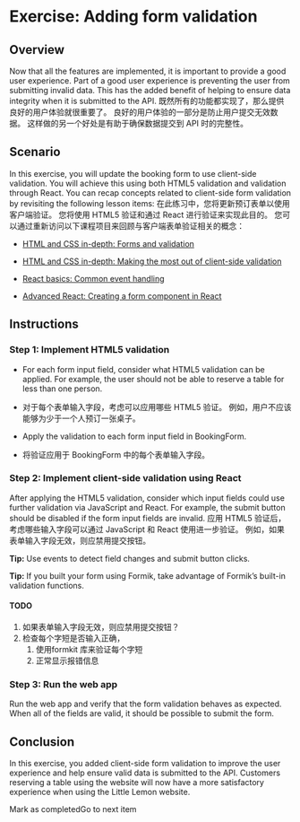 # Exercise: Adding form validation

## **Overview**

Now that all the features are implemented, it is important to provide a good user experience. Part of a good user experience is preventing the user from submitting invalid data. This has the added benefit of helping to ensure data integrity when it is submitted to the API.
既然所有的功能都实现了，那么提供良好的用户体验就很重要了。
良好的用户体验的一部分是防止用户提交无效数据。
这样做的另一个好处是有助于确保数据提交到 API 时的完整性。

## **Scenario**

In this exercise, you will update the booking form to use client-side validation. You will achieve this using both HTML5 validation and validation through React. You can recap concepts related to client-side form validation by revisiting the following lesson items:
在此练习中，您将更新预订表单以使用客户端验证。 您将使用 HTML5 验证和通过 React 进行验证来实现此目的。 您可以通过重新访问以下课程项目来回顾与客户端表单验证相关的概念：

-   [HTML and CSS in-depth: Forms and validation](https://www.coursera.org/learn/html-and-css-in-depth/lecture/EqLq5/forms-and-validation)

-   [HTML and CSS in-depth: Making the most out of client-side validation](https://www.coursera.org/learn/html-and-css-in-depth/lecture/R7n6S/making-the-most-of-client-side-validation)
-   [React basics: Common event handling](https://www.coursera.org/learn/react-basics/item/mAn3k)
-   [Advanced React: Creating a form component in React](https://www.coursera.org/learn/advanced-react/lecture/VpQWd/creating-a-form-component-in-react)


## **Instructions**

### **Step 1: Implement HTML5 validation**

-   For each form input field, consider what HTML5 validation can be applied. For example, the user should not be able to reserve a table for less than one person.
- 对于每个表单输入字段，考虑可以应用哪些 HTML5 验证。 例如，用户不应该能够为少于一个人预订一张桌子。


-   Apply the validation to each form input field in BookingForm.
- 将验证应用于 BookingForm 中的每个表单输入字段。

### **Step 2: Implement client-side validation using React**

After applying the HTML5 validation, consider which input fields could use further validation via JavaScript and React. For example, the submit button should be disabled if the form input fields are invalid.
应用 HTML5 验证后，考虑哪些输入字段可以通过 JavaScript 和 React 使用进一步验证。 例如，如果表单输入字段无效，则应禁用提交按钮。

**Tip:** Use events to detect field changes and submit button clicks.

**Tip:** If you built your form using Formik, take advantage of Formik’s built-in validation functions.

#### TODO
1. 如果表单输入字段无效，则应禁用提交按钮？
2. 检查每个字短是否输入正确，
   1. 使用formkit 库来验证每个字短
   2. 正常显示报错信息

### **Step 3: Run the web app**

Run the web app and verify that the form validation behaves as expected. When all of the fields are valid, it should be possible to submit the form.

## **Conclusion**

In this exercise, you added client-side form validation to improve the user experience and help ensure valid data is submitted to the API. Customers reserving a table using the website will now have a more satisfactory experience when using the Little Lemon website.

Mark as completedGo to next item